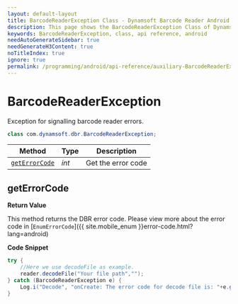 ```yaml
---
layout: default-layout
title: BarcodeReaderException Class - Dynamsoft Barcode Reader Android API Reference
description: This page shows the BarcodeReaderException Class of Dynamsoft Barcode Reader for Android SDK.
keywords: BarcodeReaderException, class, api reference, android
needAutoGenerateSidebar: true
needGenerateH3Content: true
noTitleIndex: true
ignore: true
permalink: /programming/android/api-reference/auxiliary-BarcodeReaderException.html
---
```



# BarcodeReaderException

Exception for signalling barcode reader errors.

```java
class com.dynamsoft.dbr.BarcodeReaderException;
```

| Method | Type | Description |
|--------|------|-------------|
| [`getErrorCode`](#geterrorcode)| *int* | Get the error code |

## getErrorCode

**Return Value**

This method returns the DBR error code. Please view more about the error code in [`EnumErrorCode`]({{ site.mobile_enum }}error-code.html?lang=android)

**Code Snippet**

```java
try {
    //Here we use decodeFile as example.
    reader.decodeFile("Your file path","");
} catch (BarcodeReaderException e) {
    Log.i("Decode", "onCreate: The error code for decode file is: "+e.getErrorCode());
}
```
